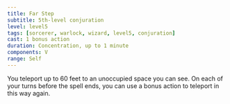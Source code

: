 ```yaml
---
title: Far Step
subtitle: 5th-level conjuration
level: level5
tags: [sorcerer, warlock, wizard, level5, conjuration]
cast: 1 bonus action
duration: Concentration, up to 1 minute
components: V
range: Self
---
```

You teleport up to 60 feet to an unoccupied space you can see. On each of your turns before the spell ends, you can use a bonus action to teleport in this way again.